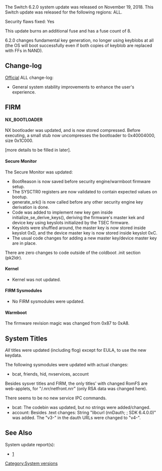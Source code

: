 The Switch 6.2.0 system update was released on November 19, 2018. This
Switch update was released for the following regions: ALL.

Security flaws fixed: Yes

This update burns an additional fuse and has a fuse count of 8.

6.2.0 changes fundamental key generation, no longer using keyblobs at
all (the OS will boot successfully even if both copies of keyblob are
replaced with FFs in
NAND).

## Change-log

[Official](https://en-americas-support.nintendo.com/app/answers/detail/a_id/22525/p/897)
ALL change-log:

  - General system stability improvements to enhance the user's
    experience.

## FIRM

#### NX\_BOOTLOADER

NX bootloader was updated, and is now stored compressed. Before
executing, a small stub now uncompresses the bootloader to 0x40004000,
size 0x1C000.

\[more details to be filled in later\].

#### Secure Monitor

The Secure Monitor was updated:

  - BootReason is now saved before security engine/warmboot firmware
    setup.
  - The SYSCTR0 registers are now validated to contain expected values
    on bootup.
  - generate\_srk() is now called before any other security engine key
    derivation is done.
  - Code was added to implement new key gen inside
    initialize\_se\_derive\_keys(), deriving the firmware's master kek
    and device key using keyslots initialized by the TSEC firmware.
  - Keyslots were shuffled around, the master key is now stored inside
    keyslot 0xD, and the device master key is now stored inside keyslot
    0xC.
  - The usual code changes for adding a new master key/device master key
    are in place.

There are zero changes to code outside of the coldboot .init section
(pk2ldr).

#### Kernel

  - Kernel was not updated.

#### FIRM Sysmodules

  - No FIRM sysmodules were updated.

#### Warmboot

The firmware revision magic was changed from 0x87 to 0xA8.

## System Titles

*All* titles were updated (including flog) except for EULA, to use the
new keydata.

The following sysmodules were updated with actual changes:

  - bcat, friends, hid, nvservices, account

Besides sysver titles and FIRM, the only titles' with changed RomFS are
web-applets, for "/.nrr/netfront.nrr" (only RSA data was changed here).

There seems to be no new service IPC commands.

  - bcat: The codebin was updated, but no strings were added/changed.
  - account: Besides .text changes: String "libcurl (nnDauth; <hex>; SDK
    6.4.0.0)" was added. The "v3-<oldhexstr>" in the dauth URLs were
    changed to "v4-<newhexstr>".

## See Also

System update
    report(s):

  - [1](https://yls8.mtheall.com/ninupdates/reports.php?date=11-19-18_07-05-09&sys=hac)

[Category:System versions](Category:System_versions "wikilink")
